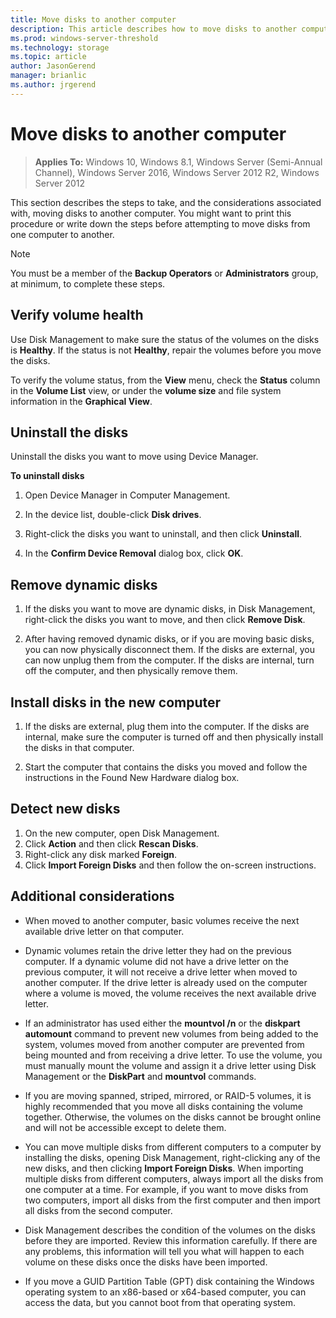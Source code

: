 ```yaml
---
title: Move disks to another computer
description: This article describes how to move disks to another computer
ms.prod: windows-server-threshold 
ms.technology: storage 
ms.topic: article 
author: JasonGerend 
manager: brianlic 
ms.author: jrgerend 
---
```


# Move disks to another computer

> **Applies To:** Windows 10, Windows 8.1, Windows Server (Semi-Annual Channel), Windows Server 2016, Windows Server 2012 R2, Windows Server 2012

This section describes the steps to take, and the considerations associated with, moving disks to another computer. You might want to print this procedure or write down the steps before attempting to move disks from one computer to another.

> [!NOTE]
> You must be a member of the **Backup Operators** or **Administrators** group, at minimum, to complete these steps.

## Verify volume health

Use Disk Management to make sure the status of the volumes on the disks is **Healthy**. If the status is not **Healthy**, repair the volumes before you move the disks.

To verify the volume status, from the **View** menu, check the **Status** column in the **Volume List** view, or under the **volume size** and file system information in the **Graphical View**.

## Uninstall the disks

Uninstall the disks you want to move using Device Manager.

**To uninstall disks**
1.  Open Device Manager in Computer Management.

2.  In the device list, double-click **Disk drives**.

3.  Right-click the disks you want to uninstall, and then click **Uninstall**.

4.  In the **Confirm Device Removal** dialog box, click **OK**.

## Remove dynamic disks

1. If the disks you want to move are dynamic disks, in Disk Management, right-click the disks you want to move, and then click **Remove Disk**.

2. After having removed dynamic disks, or if you are moving basic disks, you can now physically disconnect them. If the disks are external, you can now unplug them from the computer. If the disks are internal, turn off the computer, and then physically remove them.

## Install disks in the new computer

1. If the disks are external, plug them into the computer. If the disks are internal, make sure the computer is turned off and then physically install the disks in that computer.

2. Start the computer that contains the disks you moved and follow the instructions in the Found New Hardware dialog box.

## Detect new disks

1. On the new computer, open Disk Management. 
2. Click **Action** and then click **Rescan Disks**.
3. Right-click any disk marked **Foreign**. 
4. Click **Import Foreign Disks** and then follow the on-screen instructions.

## Additional considerations

-   When moved to another computer, basic volumes receive the next available drive letter on that computer. 
-   Dynamic volumes retain the drive letter they had on the previous computer. If a dynamic volume did not have a drive letter on the previous computer, it will not receive a drive letter when moved to another computer. If the drive letter is already used on the computer where a volume is moved, the volume receives the next available drive letter.

-   If an administrator has used either the **mountvol /n** or the **diskpart automount** command to prevent new volumes from being added to the system, volumes moved from another computer are prevented from being mounted and from receiving a drive letter. To use the volume, you must manually mount the volume and assign it a drive letter using Disk Management or the **DiskPart** and **mountvol** commands.

-   If you are moving spanned, striped, mirrored, or RAID-5 volumes, it is highly recommended that you move all disks containing the volume together. Otherwise, the volumes on the disks cannot be brought online and will not be accessible except to delete them.

-   You can move multiple disks from different computers to a computer by installing the disks, opening Disk Management, right-clicking any of the new disks, and then clicking **Import Foreign Disks**. When importing multiple disks from different computers, always import all the disks from one computer at a time. For example, if you want to move disks from two computers, import all disks from the first computer and then import all disks from the second computer.

-   Disk Management describes the condition of the volumes on the disks before they are imported. Review this information carefully. If there are any problems, this information will tell you what will happen to each volume on these disks once the disks have been imported.

-   If you move a GUID Partition Table (GPT) disk containing the Windows operating system to an x86-based or x64-based computer, you can access the data, but you cannot boot from that operating system.